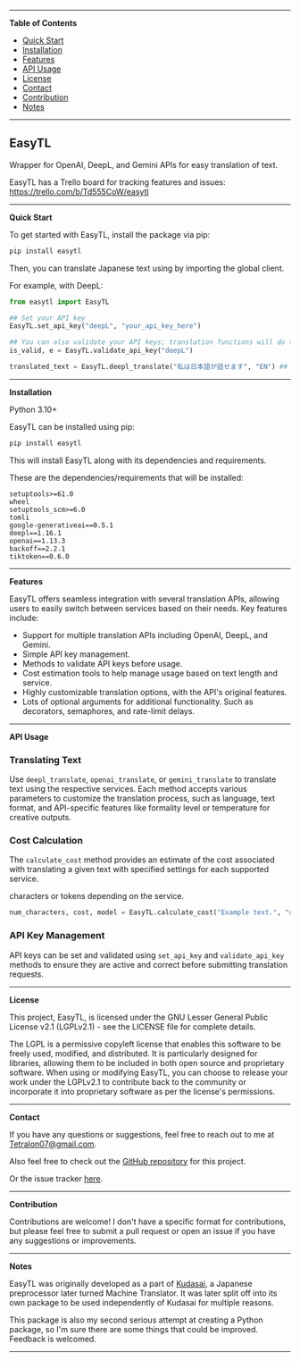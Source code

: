 ---------------------------------------------------------------------------------------------------------------------------------------------------
**Table of Contents**

- [Quick Start](#quick-start)
- [Installation](#installation)
- [Features](#features)
- [API Usage](#api-usage)
- [License](#license)
- [Contact](#contact)
- [Contribution](#contribution)
- [Notes](#notes)

---------------------------------------------------------------------------------------------------------------------------------------------------

## EasyTL

Wrapper for OpenAI, DeepL, and Gemini APIs for easy translation of text.

EasyTL has a Trello board for tracking features and issues:
https://trello.com/b/Td555CoW/easytl

---------------------------------------------------------------------------------------------------------------------------------------------------
**Quick Start**<a name="quick-start"></a>

To get started with EasyTL, install the package via pip:

```bash
pip install easytl
```

Then, you can translate Japanese text using by importing the global client.

For example, with DeepL:

```python
from easytl import EasyTL

## Set your API key
EasyTL.set_api_key("deepL", "your_api_key_here")

## You can also validate your API keys; translation functions will do this automatically
is_valid, e = EasyTL.validate_api_key("deepL")

translated_text = EasyTL.deepl_translate("私は日本語が話せます", "EN") ## Text to translate, language to translate to, only two "required" arguments but there are more optional arguments for additional functionality.
```

---------------------------------------------------------------------------------------------------------------------------------------------------

**Installation**<a name="installation"></a>

Python 3.10+

EasyTL can be installed using pip:

```bash
pip install easytl
```

This will install EasyTL along with its dependencies and requirements.

These are the dependencies/requirements that will be installed:
```
setuptools>=61.0
wheel
setuptools_scm>=6.0
tomli
google-generativeai==0.5.1
deepl==1.16.1
openai==1.13.3
backoff==2.2.1
tiktoken==0.6.0
```
---------------------------------------------------------------------------------------------------------------------------------------------------

**Features**<a name="features"></a>

EasyTL offers seamless integration with several translation APIs, allowing users to easily switch between services based on their needs. Key features include:

- Support for multiple translation APIs including OpenAI, DeepL, and Gemini.
- Simple API key management.
- Methods to validate API keys before usage.
- Cost estimation tools to help manage usage based on text length and service.
- Highly customizable translation options, with the API's original features.
- Lots of optional arguments for additional functionality. Such as decorators, semaphores, and rate-limit delays.

---------------------------------------------------------------------------------------------------------------------------------------------------

**API Usage**<a name="api-usage"></a>

### Translating Text

Use `deepl_translate`, `openai_translate`, or `gemini_translate` to translate text using the respective services. Each method accepts various parameters to customize the translation process, such as language, text format, and API-specific features like formality level or temperature for creative outputs.

### Cost Calculation

The `calculate_cost` method provides an estimate of the cost associated with translating a given text with specified settings for each supported service.

characters or tokens depending on the service.

```python
num_characters, cost, model = EasyTL.calculate_cost("Example text.", "deepL")
```

### API Key Management

API keys can be set and validated using `set_api_key` and `validate_api_key` methods to ensure they are active and correct before submitting translation requests.

---------------------------------------------------------------------------------------------------------------------------------------------------

**License**<a name="license"></a>

This project, EasyTL, is licensed under the GNU Lesser General Public License v2.1 (LGPLv2.1) - see the LICENSE file for complete details.

The LGPL is a permissive copyleft license that enables this software to be freely used, modified, and distributed. It is particularly designed for libraries, allowing them to be included in both open source and proprietary software. When using or modifying EasyTL, you can choose to release your work under the LGPLv2.1 to contribute back to the community or incorporate it into proprietary software as per the license's permissions.

---------------------------------------------------------------------------------------------------------------------------------------------------

**Contact**<a name="contact"></a>

If you have any questions or suggestions, feel free to reach out to me at [Tetralon07@gmail.com](mailto:Tetralon07@gmail.com).

Also feel free to check out the [GitHub repository](https://github.com/Bikatr7/EasyTL) for this project.

Or the issue tracker [here](https://github.com/Bikatr7/EasyTL/issues).

---------------------------------------------------------------------------------------------------------------------------------------------------

**Contribution**<a name="contribution"></a>

Contributions are welcome! I don't have a specific format for contributions, but please feel free to submit a pull request or open an issue if you have any suggestions or improvements.

---------------------------------------------------------------------------------------------------------------------------------------------------

**Notes**<a name="notes"></a>

EasyTL was originally developed as a part of [Kudasai](https://github.com/Bikatr7/Kudasai), a Japanese preprocessor later turned Machine Translator. It was later split off into its own package to be used independently of Kudasai for multiple reasons.

This package is also my second serious attempt at creating a Python package, so I'm sure there are some things that could be improved. Feedback is welcomed.

---------------------------------------------------------------------------------------------------------------------------------------------------